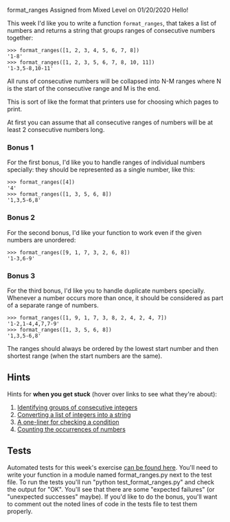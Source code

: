 format_ranges
Assigned from Mixed Level on 01/20/2020
Hello!

This week I'd like you to write a function `format_ranges`, that takes a list of numbers and returns a string that groups ranges of consecutive numbers together:
```
>>> format_ranges([1, 2, 3, 4, 5, 6, 7, 8])
'1-8'
>>> format_ranges([1, 2, 3, 5, 6, 7, 8, 10, 11])
'1-3,5-8,10-11'
```
All runs of consecutive numbers will be collapsed into N-M ranges where N is the start of the consecutive range and M is the end.

This is sort of like the format that printers use for choosing which pages to print.

At first you can assume that all consecutive ranges of numbers will be at least 2 consecutive numbers long.

### Bonus 1

For the first bonus, I'd like you to handle ranges of individual numbers specially: they should be represented as a single number, like this:
```
>>> format_ranges([4])
'4'
>>> format_ranges([1, 3, 5, 6, 8])
'1,3,5-6,8'
```
### Bonus 2

For the second bonus, I'd like your function to work even if the given numbers are unordered:
```
>>> format_ranges([9, 1, 7, 3, 2, 6, 8])
'1-3,6-9'
```
### Bonus 3

For the third bonus, I'd like you to handle duplicate numbers specially. Whenever a number occurs more than once, it should be considered as part of a separate range of numbers.
```
>>> format_ranges([1, 9, 1, 7, 3, 8, 2, 4, 2, 4, 7])
'1-2,1-4,4,7,7-9'
>>> format_ranges([1, 3, 5, 6, 8])
'1,3,5-6,8'
```
The ranges should always be ordered by the lowest start number and then shortest range (when the start numbers are the same).

## Hints

Hints for **when you get stuck** (hover over links to see what they're about):

1. [Identifying groups of consecutive integers](https://stackoverflow.com/a/2154741/2633215)
2. [Converting a list of integers into a string](https://stackoverflow.com/a/28883101/2633215)
3. [A one-liner for checking a condition](https://stackoverflow.com/a/394814/2633215)
4. [Counting the occurrences of numbers](https://stackoverflow.com/a/23241146/2633215)

## Tests

Automated tests for this week's exercise [can be found here](https://www.pythonmorsels.com/exercises/f3cd06185c964f5c859bc749c62a411a/tests/). You'll need to write your function in a module named format_ranges.py next to the test file. To run the tests you'll run "python test_format_ranges.py" and check the output for "OK". You'll see that there are some "expected failures" (or "unexpected successes" maybe). If you'd like to do the bonus, you'll want to comment out the noted lines of code in the tests file to test them properly.
